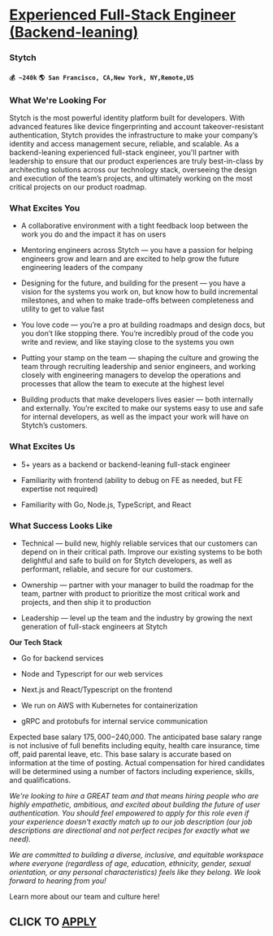 # [Experienced Full-Stack Engineer (Backend-leaning)](https://www.remotewlb.com/apply/experienced-full-stack-engineer-backend-leaning)  
### Stytch  
#### `💰 ~240k` `🌎 San Francisco, CA,New York, NY,Remote,US`  

### What We're Looking For

Stytch is the most powerful identity platform built for developers. With advanced features like device fingerprinting and account takeover-resistant authentication, Stytch provides the infrastructure to make your company’s identity and access management secure, reliable, and scalable. As a backend-leaning experienced full-stack engineer, you'll partner with leadership to ensure that our product experiences are truly best-in-class by architecting solutions across our technology stack, overseeing the design and execution of the team’s projects, and ultimately working on the most critical projects on our product roadmap.

### What Excites You

  * A collaborative environment with a tight feedback loop between the work you do and the impact it has on users

  * Mentoring engineers across Stytch — you have a passion for helping engineers grow and learn and are excited to help grow the future engineering leaders of the company

  * Designing for the future, and building for the present — you have a vision for the systems you work on, but know how to build incremental milestones, and when to make trade-offs between completeness and utility to get to value fast

  * You love code — you’re a pro at building roadmaps and design docs, but you don’t like stopping there. You’re incredibly proud of the code you write and review, and like staying close to the systems you own

  * Putting your stamp on the team — shaping the culture and growing the team through recruiting leadership and senior engineers, and working closely with engineering managers to develop the operations and processes that allow the team to execute at the highest level

  * Building products that make developers lives easier — both internally and externally. You’re excited to make our systems easy to use and safe for internal developers, as well as the impact your work will have on Stytch’s customers.

### What Excites Us

  * 5+ years as a backend or backend-leaning full-stack engineer

  * Familiarity with frontend (ability to debug on FE as needed, but FE expertise not required)

  * Familiarity with Go, Node.js, TypeScript, and React

### What Success Looks Like

  * Technical — build new, highly reliable services that our customers can depend on in their critical path. Improve our existing systems to be both delightful and safe to build on for Stytch developers, as well as performant, reliable, and secure for our customers.

  * Ownership — partner with your manager to build the roadmap for the team, partner with product to prioritize the most critical work and projects, and then ship it to production

  * Leadership — level up the team and the industry by growing the next generation of full-stack engineers at Stytch

 **Our Tech Stack**

  * Go for backend services

  * Node and Typescript for our web services

  * Next.js and React/Typescript on the frontend

  * We run on AWS with Kubernetes for containerization

  * gRPC and protobufs for internal service communication

Expected base salary $175,000-$240,000. The anticipated base salary range is not inclusive of full benefits including equity, health care insurance, time off, paid parental leave, etc. This base salary is accurate based on information at the time of posting. Actual compensation for hired candidates will be determined using a number of factors including experience, skills, and qualifications.

 _We're looking to hire a GREAT team and that means hiring people who are highly empathetic, ambitious, and excited about building the future of user authentication. You should feel empowered to apply for this role even if your experience doesn't exactly match up to our job description (our job descriptions are directional and not perfect recipes for exactly what we need)._

 _We are committed to building a diverse, inclusive, and equitable workspace where everyone (regardless of age, education, ethnicity, gender, sexual orientation, or any personal characteristics) feels like they belong. We look forward to hearing from you!_

Learn more about our team and culture here!

  
## CLICK TO [APPLY](https://www.remotewlb.com/apply/experienced-full-stack-engineer-backend-leaning)

